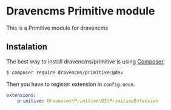 # Dravencms Primitive module

This is a Primitive module for dravencms

## Instalation

The best way to install dravencms/primitive is using  [Composer](http://getcomposer.org/):


```sh
$ composer require dravencms/primitive:@dev
```

Then you have to register extension in `config.neon`.

```yaml
extensions:
	primitive: Dravencms\Primitive\DI\PrimitiveExtension
```
